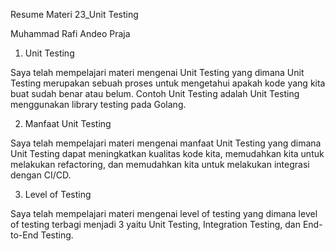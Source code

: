 Resume Materi 23_Unit Testing

Muhammad Rafi Andeo Praja

1. Unit Testing

Saya telah mempelajari materi mengenai Unit Testing yang dimana Unit Testing merupakan sebuah proses untuk mengetahui apakah kode yang kita buat sudah benar atau belum. Contoh Unit Testing adalah Unit Testing menggunakan library testing pada Golang.

2. Manfaat Unit Testing

Saya telah mempelajari materi mengenai manfaat Unit Testing yang dimana Unit Testing dapat meningkatkan kualitas kode kita, memudahkan kita untuk melakukan refactoring, dan memudahkan kita untuk melakukan integrasi dengan CI/CD.

3. Level of Testing

Saya telah mempelajari materi mengenai level of testing yang dimana level of testing terbagi menjadi 3 yaitu Unit Testing, Integration Testing, dan End-to-End Testing.
